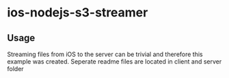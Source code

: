 # ios-nodejs-s3-streamer

## Usage

Streaming files from iOS to the server can be trivial and therefore this example was created. Seperate readme files are located in client and server folder 
